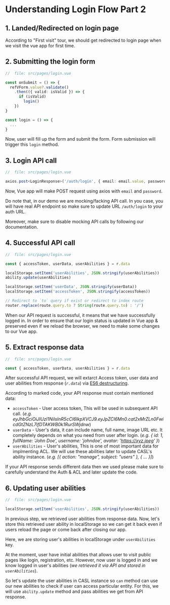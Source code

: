 # Understanding Login Flow Part 2

## 1. Landed/Redirected on login page

According to "First visit" tour, we should get redirected to login page when we visit the vue app for first time.

## 2. Submitting the login form

```ts
//  file: src/pages/login.vue

const onSubmit = () => {
  refVForm.value?.validate()
    .then(({ valid: isValid }) => {
      if (isValid)
        login()
    })
}

const login = () => {
  ...
}
```

Now, user will fill up the form and submit the form. Form submission will trigger this `login` method.

## 3. Login API call

```ts
//  file: src/pages/login.vue

axios.post<LoginResponse>('/auth/login', { email: email.value, password: password.value })
```

Now, Vue app will make POST request using axios with `email` and `password`.

Do note that, in our demo we are mocking/facking API call. In you case, you will have real API endpoint so make sure to update URL `/auth/login` to your auth URL.

Moreover, make sure to disable mocking API calls by following our documentation.

## 4. Successful API call

```ts
//  file: src/pages/login.vue

const { accessToken, userData, userAbilities } = r.data

localStorage.setItem('userAbilities', JSON.stringify(userAbilities))
ability.update(userAbilities)

localStorage.setItem('userData', JSON.stringify(userData))
localStorage.setItem('accessToken', JSON.stringify(accessToken))

// Redirect to `to` query if exist or redirect to index route
router.replace(route.query.to ? String(route.query.to) : '/')  
```

When our API request is successful, it means that we have successfully logged in. In order to ensure that our login status is updated in Vue app & preserved even if we reload the browser, we need to make some changes to our Vue app.

## 5. Extract response data

```ts
//  file: src/pages/login.vue

const { accessToken, userData, userAbilities } = r.data
```

After successful API request, we will extarct Access token, user data and user abilities from response (_`r.data`_) via [ES6 destructuring](https://developer.mozilla.org/en-US/docs/Web/JavaScript/Reference/Operators/Destructuring_assignment).

According to marked code, your API response must contain mentioned data:

- `accessToken` - User access token, This will be used in subsequent API call. (_e.g. eyJhbGciOiJIUzI1NiIsInR5cCI6IkpXVCJ9.eyJpZCI6Mn0.cat2xMrZLn0FwicdGtZNzL7ifDTAKWB0k1RurSWjdnw_)
- `userData` - User's data, it can include name, full name, image URL etc. It completely depends on what you need from user after login. (_e.g. { id: 1, fullName: 'John Doe', username: 'johndoe', avatar: 'https://xyz.jpeg' }_)
- `userAbilities` - User's abilities, This is one of most important data for implmenting ACL. We will use these abilities later to update CASL's ability instance. (_e.g. [{ action: "manage", subject: "users" }, { ... }]_)

If your API response sends different data then we used please make sure to carefully understand the Auth & ACL and later update the code.

## 6. Updating user abilities

```ts
//  file: src/pages/login.vue

localStorage.setItem('userAbilities', JSON.stringify(userAbilities))
```

In previous step, we retrieved user abilities from response data. Now, let's store this retrieved user ability in localStorage so we can get it back even if users reload the page or come back after closing our app.

Here, we are storing user's abilities in localStorage under `userAbilities` key.

At the moment, user have initial abilities that allows user to visit public pages like login, registration, etc. However, now user is logged in and we know logged in user's abilities (_we retrieved it via API and stored in `userAbilities`_).

So let's update the user abilities in CASL instance so `can` method can use our new abilities to check if user can access particular entity. For this, we will use `ability.update` method and pass abilities we get from API response.
